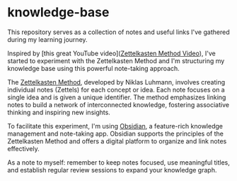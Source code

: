 # knowledge-base

This repository serves as a collection of notes and useful links I've gathered during my learning journey. 

Inspired by [this great YouTube video]([Zettelkasten Method Video](https://youtu.be/L9SLlxaEEXY)), I've started to experiment with the Zettelkasten Method and I'm structuring my knowledge base using this powerful note-taking approach.

The [Zettelkasten Method](https://zettelkasten.de/posts/overview/), developed by Niklas Luhmann, involves creating individual notes (Zettels) for each concept or idea. Each note focuses on a single idea and is given a unique identifier. The method emphasizes linking notes to build a network of interconnected knowledge, fostering associative thinking and inspiring new insights.

To facilitate this experiment, I'm using [Obsidian](https://obsidian.md/), a feature-rich knowledge management and note-taking app. Obsidian supports the principles of the Zettelkasten Method and offers a digital platform to organize and link notes effectively.

As a note to myself: remember to keep notes focused, use meaningful titles, and establish regular review sessions to expand your knowledge graph.
